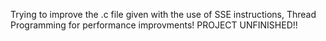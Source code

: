 Trying to improve the .c file given with the use of SSE instructions, Thread Programming for performance improvments! PROJECT UNFINISHED!!
